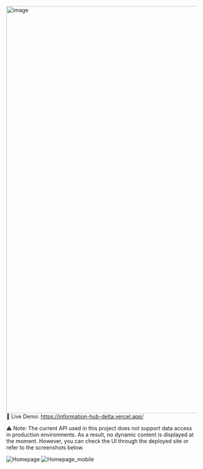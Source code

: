 <img width="1886" height="1075" alt="image" src="https://github.com/user-attachments/assets/f39ba8c1-1849-41e5-857c-70df0ab3db10" />🚀 Live Demo: https://information-hub-delta.vercel.app/

⚠️ Note: The current API used in this project does not support data access in production environments. As a result, no dynamic content is displayed at the moment. However, you can check the UI through the deployed site or refer to the screenshots below.

![Homepage](./assets/homepage.png)
![Homepage_mobile](./assets/homepage_mobile.png)
